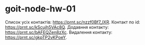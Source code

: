 # goit-node-hw-01

Список усіх контактів: https://prnt.sc/nzzf0Bf7_IXR.
Контакт по id: https://prnt.sc/kScujh5VAc8Q.
Додавння контакту: https://prnt.sc/bAFEQZen8zXc.
Видалення контакту: https://prnt.sc/gkpTP2vKPoeY.
